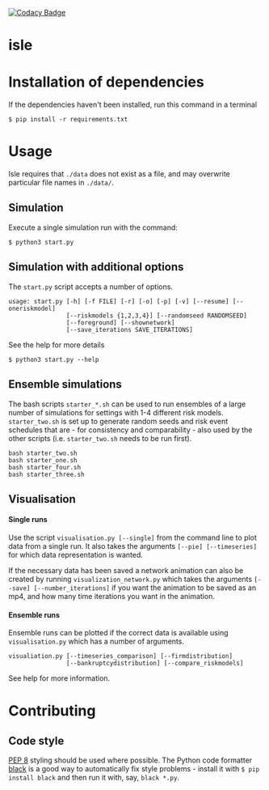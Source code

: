 [![Codacy Badge](https://api.codacy.com/project/badge/Grade/d46ac6670e8a4016a382434445668d70)](https://www.codacy.com/app/herculesl/isle?utm_source=github.com&utm_medium=referral&utm_content=EconomicSL/isle&utm_campaign=badger)

# isle

# Installation of dependencies

If the dependencies haven't been installed, run this command in a terminal

```
$ pip install -r requirements.txt
```

# Usage

Isle requires that `./data` does not exist as a file, and may overwrite 
particular file names in `./data/`.

## Simulation 

Execute a single simulation run with the command:

```
$ python3 start.py
```

## Simulation with additional options

The ```start.py``` script accepts a number of options. 

```
usage: start.py [-h] [-f FILE] [-r] [-o] [-p] [-v] [--resume] [--oneriskmodel]
                [--riskmodels {1,2,3,4}] [--randomseed RANDOMSEED]
                [--foreground] [--shownetwork]
                [--save_iterations SAVE_ITERATIONS]
```

See the help for more details

```
$ python3 start.py --help
```

## Ensemble simulations

The bash scripts ```starter_*.sh``` can be used to run ensembles of a large number of simulations for settings with 1-4 different risk models. ```starter_two.sh``` is set up to generate random seeds and risk event schedules that are - for consistency and comparability - also used by the other scripts (i.e. ```starter_two.sh``` needs to be run first).

```
bash starter_two.sh
bash starter_one.sh
bash starter_four.sh
bash starter_three.sh
```

## Visualisation

#### Single runs
Use the script ```visualisation.py [--single]``` from the command line to plot data from a single run. It also takes the 
arguments ```[--pie] [--timeseries]``` for which data representation is wanted.

If the necessary data has been saved a network animation can also be created by running ```visualization_network.py``` 
which takes the arguments ```[--save] [--number_iterations]``` if you want the animation to be saved as an mp4, and how
many time iterations you want in the animation.

#### Ensemble runs
Ensemble runs can be plotted if the correct data is available using ``visualisation.py`` which has a number of arguments.

```
visualiation.py [--timeseries_comparison] [--firmdistribution] 
                [--bankruptcydistribution] [--compare_riskmodels]
```

See help for more information.

# Contributing

## Code style

[PEP 8](https://www.python.org/dev/peps/pep-0008/) styling should be used where possible. 
The Python code formatter [black](https://github.com/python/black) is a good way
to automatically fix style problems - install it with `$ pip install black` and
then run it with, say, `black *.py`.
